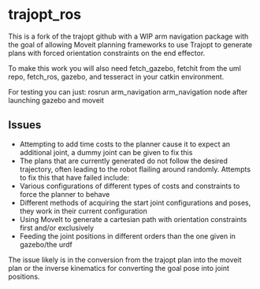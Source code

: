 # trajopt_ros

This is a fork of the trajopt github with a WIP arm navigation package with the goal of allowing Moveit planning frameworks to use Trajopt to generate plans with forced orientation constraints on the end effector.

To make this work you will also need fetch_gazebo, fetchit from the uml repo,  fetch_ros,  gazebo, and tesseract in your catkin environment. 

For testing you can just:
rosrun arm_navigation arm_navigation node
after launching gazebo and moveit

## Issues
* Attempting to add time costs to the planner cause it to expect an additional joint, a dummy joint can be given to fix this
* The plans that are currently generated do not follow the desired trajectory, often leading to the robot flailing around randomly.
Attempts to fix this that have failed include:
* Various configurations of different types of costs and constraints to force the planner to behave
* Different methods of acquiring the start joint configurations and poses, they work in their current configuration
* Using MoveIt to generate a cartesian path with orientation constraints first and/or exclusively
* Feeding the joint positions in different orders than the one given in gazebo/the urdf 

The issue likely is in the conversion from the trajopt plan into the moveit plan or the inverse kinematics for converting the goal pose into joint positions.